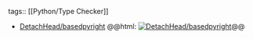 tags:: [[Python/Type Checker]]

- [DetachHead/basedpyright](https://github.com/DetachHead/basedpyright)
  @@html: <a href="https://github.com/DetachHead/basedpyright/"><img src="https://github-readme-stats-astronomer.vercel.app/api/pin/?username=DetachHead&repo=basedpyright&theme=tokyonight" alt="DetachHead/basedpyright"/></a>@@